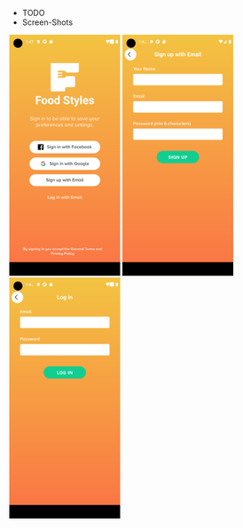 - TODO
- Screen-Shots
<p>
    <img src="./screen-shots/Screenshot_1656888460.png" alt="drawing" width="200"/>
    <img src="./screen-shots/Screenshot_1656888485.png" alt="drawing" width="200"/>
    <img src="./screen-shots/Screenshot_1656888496.png" alt="drawing" width="200"/>
</p>
